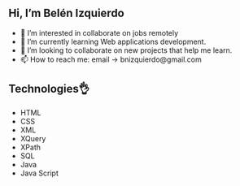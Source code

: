 
<h2>Hi, I’m Belén Izquierdo </h2>
<ul>
<li> 👀 I’m interested in collaborate on jobs remotely </li>
<li> 🌱 I’m currently learning Web applications development. </li>
<li> 💞️ I’m looking to collaborate on new projects that help me learn. </li>
<li> 📫 How to reach me: email &#8594; bnizquierdo@gmail.com </li>
</ul>

<!---
bnizquierdo/bnizquierdo is a ✨ special ✨ repository because its `README.md` (this file) appears on your GitHub profile.
You can click the Preview link to take a look at your changes.
--->

<h2> Technologies&#128076; </h2>
<ul>
  <li>HTML</li>
  <li>CSS</li>
  <li>XML</li>
  <li>XQuery</li>
  <li>XPath</li>
  <li>SQL</li>
  <li>Java</li>
  <li>Java Script</li>
</ul>
